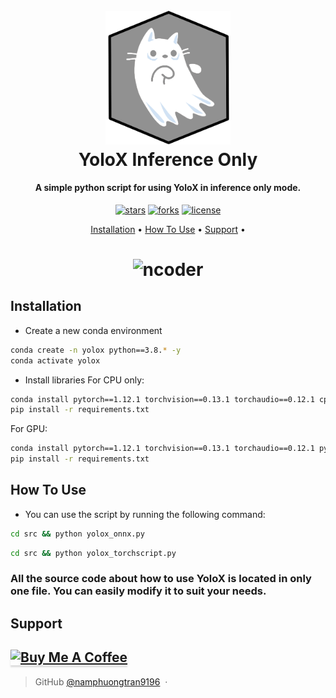 
<h1 align="center">
  <br>
  <a href=""><img src="./assets/logo.png" alt="logo" width="200"></a>
  <br>
  YoloX Inference Only
  <br>
</h1>

<h4 align="center"> A simple python script for using YoloX in inference only mode.</h4>

<p align="center">
<a href=""><img src="https://img.shields.io/github/stars/NCoder0/python" alt="stars"></a>
<a href=""><img src="https://img.shields.io/github/forks/NCoder0/python" alt="forks"></a>
<a href=""><img src="https://img.shields.io/github/license/NCoder0/python" alt="license"></a>
</p>

<p align="center">
  <a href="#installation">Installation</a> •
  <a href="#how-to-use">How To Use</a> •
  <a href="#support">Support</a> •
</p>

<h1 align="center">
<img src="./assets/NCoder.gif" alt="ncoder"></a>
</h1>

## Installation
- Create a new conda environment
```bash
conda create -n yolox python==3.8.* -y
conda activate yolox
```
- Install libraries
For CPU only:
```bash
conda install pytorch==1.12.1 torchvision==0.13.1 torchaudio==0.12.1 cpuonly -c pytorch -y
pip install -r requirements.txt
```
For GPU:
```bash
conda install pytorch==1.12.1 torchvision==0.13.1 torchaudio==0.12.1 pytorch-cuda=11.8 -c pytorch -c nvidia -y
pip install -r requirements.txt
```

## How To Use
- You can use the script by running the following command:
```bash
cd src && python yolox_onnx.py
```
```bash
cd src && python yolox_torchscript.py
```
### All the source code about how to use YoloX is located in only one file. You can easily modify it to suit your needs.

## Support

<a href="https://www.buymeacoffee.com/ncoder0" target="_blank"><img src="https://www.buymeacoffee.com/assets/img/custom_images/purple_img.png" alt="Buy Me A Coffee" style="height: 41px !important;width: 174px !important;box-shadow: 0px 3px 2px 0px rgba(190, 190, 190, 0.5) !important;-webkit-box-shadow: 0px 3px 2px 0px rgba(190, 190, 190, 0.5) !important;" ></a>
---

> GitHub [@namphuongtran9196](https://github.com/namphuongtran9196) &nbsp;&middot;&nbsp;

